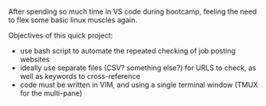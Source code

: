 After spending so much time in VS code during bootcamp, feeling the need to flex some basic linux muscles again. 

Objectives of this quick project:
- use bash script to automate the repeated checking of job posting websites
- ideally use separate files (CSV? something else?) for URLS to check, as well as keywords to cross-reference
- code must be written in VIM, and using a single terminal window (TMUX for the multi-pane)
